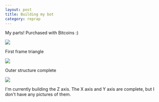 ```yaml
---
layout: post
title: Building my bot
category: reprap
---
```


My parts! Purchased with Bitcoins :)

![][0]

First frame triangle

![][1]

Outer structure complete

![][2]

I'm currently building the Z axis. The X axis and Y axis are complete, but I don't have any pictures of them. 

[0]: /images/2011-06-27_22-43-32_663.jpg
[1]: /images/2011-06-26_16-39-01_695.jpg
[2]: /images/2011-06-23_18-46-56_565.jpg